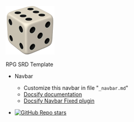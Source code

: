 <!-- Logo -->
[![](./media/favicon.png)](/)

<!-- Title -->
RPG SRD Template

* Navbar
  * Customize this navbar in file "`_navbar.md`"
  * [Docsify documentation](https://docsify.js.org)
  * [Docsify Navbar Fixed plugin](https://github.com/LIGMATV/docsify-navbar-fixed)

* [![GitHub Repo stars](https://img.shields.io/github/stars/nerun/RPG_SRD_Template ':class=badge')](https://github.com/nerun/RPG_SRD_Template/)

<!-- You can safely delete this file if you don't want a navigation bar. -->